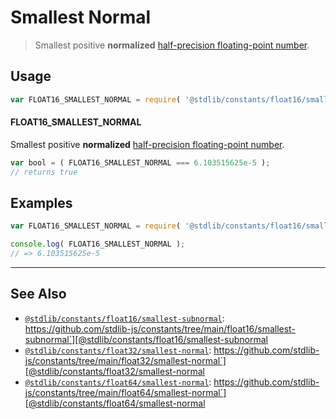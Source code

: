 <!--

@license Apache-2.0

Copyright (c) 2018 The Stdlib Authors.

Licensed under the Apache License, Version 2.0 (the "License");
you may not use this file except in compliance with the License.
You may obtain a copy of the License at

   http://www.apache.org/licenses/LICENSE-2.0

Unless required by applicable law or agreed to in writing, software
distributed under the License is distributed on an "AS IS" BASIS,
WITHOUT WARRANTIES OR CONDITIONS OF ANY KIND, either express or implied.
See the License for the specific language governing permissions and
limitations under the License.

-->

# Smallest Normal

> Smallest positive **normalized** [half-precision floating-point number][half-precision-floating-point-format].

<section class="usage">

## Usage

```javascript
var FLOAT16_SMALLEST_NORMAL = require( '@stdlib/constants/float16/smallest-normal' );
```

#### FLOAT16_SMALLEST_NORMAL

Smallest positive **normalized** [half-precision floating-point number][half-precision-floating-point-format].

```javascript
var bool = ( FLOAT16_SMALLEST_NORMAL === 6.103515625e-5 );
// returns true
```

</section>

<!-- /.usage -->

<section class="examples">

## Examples

<!-- TODO: better example -->

<!-- eslint no-undef: "error" -->

```javascript
var FLOAT16_SMALLEST_NORMAL = require( '@stdlib/constants/float16/smallest-normal' );

console.log( FLOAT16_SMALLEST_NORMAL );
// => 6.103515625e-5
```

</section>

<!-- /.examples -->

<!-- Section for related `stdlib` packages. Do not manually edit this section, as it is automatically populated. -->

<section class="related">

* * *

## See Also

-   [`@stdlib/constants/float16/smallest-subnormal`][@stdlib/constants/float16/smallest-subnormal]: https://github.com/stdlib-js/constants/tree/main/float16/smallest-subnormal`][@stdlib/constants/float16/smallest-subnormal
-   [`@stdlib/constants/float32/smallest-normal`][@stdlib/constants/float32/smallest-normal]: https://github.com/stdlib-js/constants/tree/main/float32/smallest-normal`][@stdlib/constants/float32/smallest-normal
-   [`@stdlib/constants/float64/smallest-normal`][@stdlib/constants/float64/smallest-normal]: https://github.com/stdlib-js/constants/tree/main/float64/smallest-normal`][@stdlib/constants/float64/smallest-normal

</section>

<!-- /.related -->

<!-- Section for all links. Make sure to keep an empty line after the `section` element and another before the `/section` close. -->

<section class="links">

[half-precision-floating-point-format]: https://en.wikipedia.org/wiki/Half-precision_floating-point_format

<!-- <related-links> -->

[@stdlib/constants/float16/smallest-subnormal]: https://github.com/stdlib-js/constants/tree/main/float16/smallest-subnormal

[@stdlib/constants/float32/smallest-normal]: https://github.com/stdlib-js/constants/tree/main/float32/smallest-normal

[@stdlib/constants/float64/smallest-normal]: https://github.com/stdlib-js/constants/tree/main/float64/smallest-normal

<!-- </related-links> -->

</section>

<!-- /.links -->
